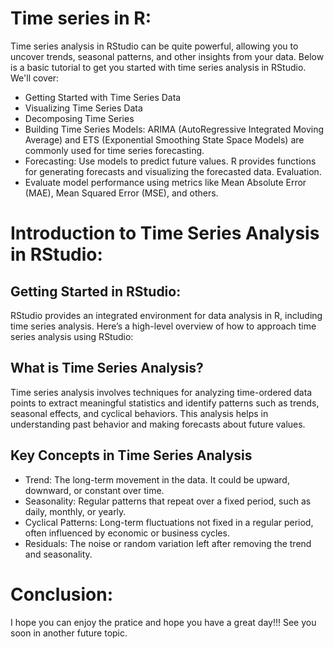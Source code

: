 # Time series in R:
Time series analysis in RStudio can be quite powerful, allowing you to uncover trends, seasonal patterns, and other insights from your data. Below is a basic tutorial to get you started with time series analysis in RStudio. We'll cover:

-  Getting Started with Time Series Data
-  Visualizing Time Series Data
-  Decomposing Time Series
-  Building Time Series Models: ARIMA (AutoRegressive Integrated Moving Average) and ETS (Exponential Smoothing State Space Models) are commonly used for time series forecasting.
-  Forecasting: Use models to predict future values. R provides functions for generating forecasts and visualizing the forecasted data.
Evaluation.
-  Evaluate model performance using metrics like Mean Absolute Error (MAE), Mean Squared Error (MSE), and others.

# Introduction to Time Series Analysis in RStudio:
## Getting Started in RStudio:
RStudio provides an integrated environment for data analysis in R, including time series analysis. Here’s a high-level overview of how to approach time series analysis using RStudio:
## What is Time Series Analysis?
Time series analysis involves techniques for analyzing time-ordered data points to extract meaningful statistics and identify patterns such as trends, seasonal effects, and cyclical behaviors. This analysis helps in understanding past behavior and making forecasts about future values.

## Key Concepts in Time Series Analysis
-  Trend: The long-term movement in the data. It could be upward, downward, or constant over time.
-  Seasonality: Regular patterns that repeat over a fixed period, such as daily, monthly, or yearly.
-  Cyclical Patterns: Long-term fluctuations not fixed in a regular period, often influenced by economic or business cycles.
-  Residuals: The noise or random variation left after removing the trend and seasonality.

# Conclusion:
I hope you can enjoy the pratice and hope you have a great day!!! See you soon in another future topic.
